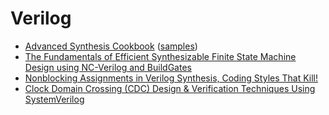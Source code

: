 

# Verilog
* [Advanced Synthesis Cookbook](https://www.intel.com/content/dam/www/programmable/us/en/pdfs/literature/manual/stx_cookbook.pdf) ([samples](http://www.altera.com/literature/manual/cookbook.zip))
* [The Fundamentals of Efficient Synthesizable Finite State Machine Design using NC-Verilog and BuildGates](http://www.sunburst-design.com/papers/CummingsICU2002_FSMFundamentals.pdf)
* [Nonblocking Assignments in Verilog Synthesis, Coding Styles That Kill!](http://www.sunburst-design.com/papers/CummingsSNUG2000SJ_NBA.pdf)
* [Clock Domain Crossing (CDC) Design & Verification Techniques Using SystemVerilog](http://www.sunburst-design.com/papers/CummingsSNUG2008Boston_CDC.pdf)
